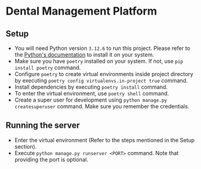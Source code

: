 # Dental Management Platform

## Setup

- You will need Python version `3.12.6` to run this project. Please refer to the [Python's documentation](https://www.python.org/downloads/) to install it on your system.
- Make sure you have `poetry` installed on your system. If not, use `pip install poetry` command.
- Configure `poetry` to create virtual environments inside project directory by executing `poetry config virtualenvs.in-project true` command.
- Install dependencies by executing `poetry install` command.
- To enter the virtual environment, use `poetry shell` command.
- Create a super user for development using `python manage.py createsuperuser` command. Make sure you remember the credentials.

## Running the server
- Enter the virtual environment (Refer to the steps mentioned in the Setup section).
- Execute `python manage.py runserver <PORT>` command. Note that providing the port is optional.
